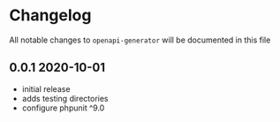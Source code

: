 # Changelog

All notable changes to `openapi-generator` will be documented in this file

## 0.0.1 2020-10-01

- initial release
- adds testing directories
- configure phpunit ^9.0
